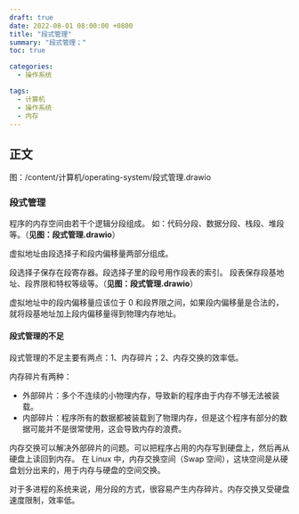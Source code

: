 ```yaml
---
draft: true
date: 2022-08-01 08:00:00 +0800
title: "段式管理"
summary: "段式管理；"
toc: true

categories:
  - 操作系统

tags:
  - 计算机
  - 操作系统
  - 内存
---
```


## 正文

图：/content/计算机/operating-system/段式管理.drawio

### 段式管理

程序的内存空间由若干个逻辑分段组成。
如：代码分段、数据分段、栈段、堆段等。（**见图：段式管理.drawio**）

虚拟地址由段选择子和段内偏移量两部分组成。

段选择子保存在段寄存器。段选择子里的段号用作段表的索引。
段表保存段基地址、段界限和特权等级等。（**见图：段式管理.drawio**）

虚拟地址中的段内偏移量应该位于 0 和段界限之间，如果段内偏移量是合法的，就将段基地址加上段内偏移量得到物理内存地址。

#### 段式管理的不足

段式管理的不足主要有两点：1、内存碎片；2、内存交换的效率低。

内存碎片有两种：

- 外部碎片：多个不连续的小物理内存，导致新的程序由于内存不够无法被装载。
- 内部碎片：程序所有的数据都被装载到了物理内存，但是这个程序有部分的数据可能并不是很常使用，这会导致内存的浪费。

内存交换可以解决外部碎片的问题。可以把程序占用的内存写到硬盘上，然后再从硬盘上读回到内存。
在 Linux 中，内存交换空间（Swap 空间），这块空间是从硬盘划分出来的，用于内存与硬盘的空间交换。

对于多进程的系统来说，用分段的方式，很容易产生内存碎片。内存交换又受硬盘速度限制，效率低。
